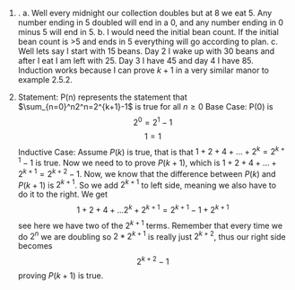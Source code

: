 1. . 
    a. Well every midnight our collection doubles but at 8 we eat 5. Any number ending in 5 doubled will end in a 0, and any number ending in 0 minus 5 will end in 5.
    b. I would need the initial bean count. If the initial bean count is >5 and ends in 5 everything will go according to plan.
    c. Well lets say I start with 15 beans. Day 2 I wake up with 30 beans and after I eat I am left with 25. Day 3 I have 45 and day 4 I have 85. Induction works because I can prove $k+1$ in a very similar manor to example 2.5.2.

2. Statement: P(n) represents the statement that  $\sum_{n=0}^n2^n=2^{k+1}-1$ is true for all $n\geq0$
Base Case: P(0) is $$2^0=2^1-1$$ $$1=1$$
Inductive Case: Assume $P(k)$ is true, that is that $1+2+4+...+2^k=2^{k+1}-1$ is true. Now we need to to prove $P(k+1)$, which is $1+2+4+...+2^{k+1}=2^{k+2}-1$. Now, we know that the difference between $P(k)$ and $P(k+1)$ is $2^{k+1}$. So we add $2^{k+1}$ to left side, meaning we also have to do it to the right. We get $$1+2+4+...2^k+2^{k+1}=2^{k+1}-1+2^{k+1}$$
see here we have two of the $2^{k+1}$ terms. Remember that every time we do $2^n$ we are doubling so $2*2^{k+1}$ is really just $2^{k+2}$, thus our right side becomes $$2^{k+2}-1$$ proving $P(k+1)$ is true.


